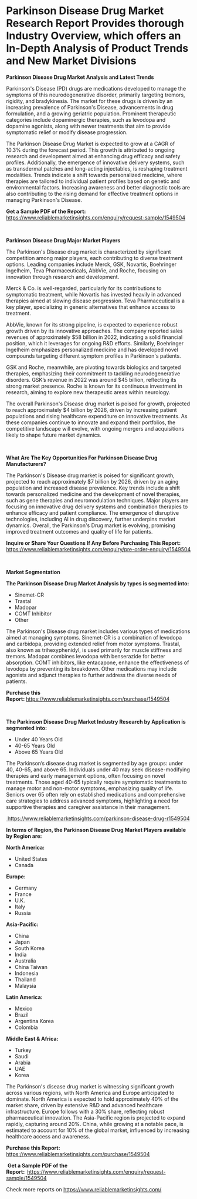 <p><h1>Parkinson Disease Drug Market Research Report Provides thorough Industry Overview, which offers an In-Depth Analysis of Product Trends and New Market Divisions</h1></p><p><strong>Parkinson Disease Drug Market Analysis and Latest Trends</strong></p>
<p><p>Parkinson's Disease (PD) drugs are medications developed to manage the symptoms of this neurodegenerative disorder, primarily targeting tremors, rigidity, and bradykinesia. The market for these drugs is driven by an increasing prevalence of Parkinson's Disease, advancements in drug formulation, and a growing geriatric population. Prominent therapeutic categories include dopaminergic therapies, such as levodopa and dopamine agonists, along with newer treatments that aim to provide symptomatic relief or modify disease progression.</p><p>The Parkinson Disease Drug Market is expected to grow at a CAGR of 10.3% during the forecast period. This growth is attributed to ongoing research and development aimed at enhancing drug efficacy and safety profiles. Additionally, the emergence of innovative delivery systems, such as transdermal patches and long-acting injectables, is reshaping treatment modalities. Trends indicate a shift towards personalized medicine, where therapies are tailored to individual patient profiles based on genetic and environmental factors. Increasing awareness and better diagnostic tools are also contributing to the rising demand for effective treatment options in managing Parkinson's Disease.</p></p>
<p><strong>Get a Sample PDF of the Report:&nbsp;</strong> <a href="https://www.reliablemarketinsights.com/enquiry/request-sample/1549504?utm_campaign=2667&utm_medium=2&utm_source=Github&utm_content=ia&utm_term=08032025&utm_id=parkinson-disease-drug">https://www.reliablemarketinsights.com/enquiry/request-sample/1549504</a></p>
<p>&nbsp;</p>
<p><strong>Parkinson Disease Drug Major Market Players</strong></p>
<p><p>The Parkinson's Disease drug market is characterized by significant competition among major players, each contributing to diverse treatment options. Leading companies include Merck, GSK, Novartis, Boehringer Ingelheim, Teva Pharmaceuticals, AbbVie, and Roche, focusing on innovation through research and development.</p><p>Merck & Co. is well-regarded, particularly for its contributions to symptomatic treatment, while Novartis has invested heavily in advanced therapies aimed at slowing disease progression. Teva Pharmaceutical is a key player, specializing in generic alternatives that enhance access to treatment.</p><p>AbbVie, known for its strong pipeline, is expected to experience robust growth driven by its innovative approaches. The company reported sales revenues of approximately $58 billion in 2022, indicating a solid financial position, which it leverages for ongoing R&D efforts. Similarly, Boehringer Ingelheim emphasizes personalized medicine and has developed novel compounds targeting different symptom profiles in Parkinson's patients.</p><p>GSK and Roche, meanwhile, are pivoting towards biologics and targeted therapies, emphasizing their commitment to tackling neurodegenerative disorders. GSK’s revenue in 2022 was around $45 billion, reflecting its strong market presence. Roche is known for its continuous investment in research, aiming to explore new therapeutic areas within neurology.</p><p>The overall Parkinson's Disease drug market is poised for growth, projected to reach approximately $4 billion by 2026, driven by increasing patient populations and rising healthcare expenditure on innovative treatments. As these companies continue to innovate and expand their portfolios, the competitive landscape will evolve, with ongoing mergers and acquisitions likely to shape future market dynamics.</p></p>
<p>&nbsp;</p>
<p><strong>What Are The Key Opportunities For Parkinson Disease Drug Manufacturers?</strong></p>
<p><p>The Parkinson's Disease drug market is poised for significant growth, projected to reach approximately $7 billion by 2026, driven by an aging population and increased disease prevalence. Key trends include a shift towards personalized medicine and the development of novel therapies, such as gene therapies and neuromodulation techniques. Major players are focusing on innovative drug delivery systems and combination therapies to enhance efficacy and patient compliance. The emergence of disruptive technologies, including AI in drug discovery, further underpins market dynamics. Overall, the Parkinson's Drug market is evolving, promising improved treatment outcomes and quality of life for patients.</p></p>
<p><strong>Inquire or Share Your Questions If Any Before Purchasing This Report:</strong> <a href="https://www.reliablemarketinsights.com/enquiry/pre-order-enquiry/1549504?utm_campaign=2667&utm_medium=2&utm_source=Github&utm_content=ia&utm_term=08032025&utm_id=parkinson-disease-drug">https://www.reliablemarketinsights.com/enquiry/pre-order-enquiry/1549504</a></p>
<p>&nbsp;</p>
<p><strong>Market Segmentation</strong></p>
<p><strong>The Parkinson Disease Drug Market Analysis by types is segmented into:</strong></p>
<p><ul><li>Sinemet-CR</li><li>Trastal</li><li>Madopar</li><li>COMT Inhibitor</li><li>Other</li></ul></p>
<p><p>The Parkinson's Disease drug market includes various types of medications aimed at managing symptoms. Sinemet-CR is a combination of levodopa and carbidopa, providing extended relief from motor symptoms. Trastal, also known as trihexyphenidyl, is used primarily for muscle stiffness and tremors. Madopar combines levodopa with benserazide for better absorption. COMT inhibitors, like entacapone, enhance the effectiveness of levodopa by preventing its breakdown. Other medications may include agonists and adjunct therapies to further address the diverse needs of patients.</p></p>
<p><strong>Purchase this Report:&nbsp;</strong><a href="https://www.reliablemarketinsights.com/purchase/1549504?utm_campaign=2667&utm_medium=2&utm_source=Github&utm_content=ia&utm_term=08032025&utm_id=parkinson-disease-drug">https://www.reliablemarketinsights.com/purchase/1549504</a></p>
<p>&nbsp;</p>
<p><strong>The Parkinson Disease Drug Market Industry Research by Application is segmented into:</strong></p>
<p><ul><li>Under 40 Years Old</li><li>40-65 Years Old</li><li>Above 65 Years Old</li></ul></p>
<p><p>The Parkinson’s disease drug market is segmented by age groups: under 40, 40-65, and above 65. Individuals under 40 may seek disease-modifying therapies and early management options, often focusing on novel treatments. Those aged 40-65 typically require symptomatic treatments to manage motor and non-motor symptoms, emphasizing quality of life. Seniors over 65 often rely on established medications and comprehensive care strategies to address advanced symptoms, highlighting a need for supportive therapies and caregiver assistance in their management.</p></p>
<p><a href="https://www.reliablemarketinsights.com/parkinson-disease-drug-r1549504?utm_campaign=2667&utm_medium=2&utm_source=Github&utm_content=ia&utm_term=08032025&utm_id=parkinson-disease-drug">&nbsp;https://www.reliablemarketinsights.com/parkinson-disease-drug-r1549504</a></p>
<p><strong>In terms of Region, the Parkinson Disease Drug Market Players available by Region are:</strong></p>
<p>
    <p> <strong> North America: </strong>
        <ul>
            <li>United States</li>
            <li>Canada</li>
        </ul>
        </p> 
    <p> <strong> Europe: </strong>
        <ul>
            <li>Germany</li>
            <li>France</li>
            <li>U.K.</li>
            <li>Italy</li>
            <li>Russia</li>
        </ul>
        </p> 
    <p> <strong> Asia-Pacific: </strong>
        <ul>
            <li>China</li>
            <li>Japan</li>
            <li>South Korea</li>
            <li>India</li>
            <li>Australia</li>
            <li>China Taiwan</li>
            <li>Indonesia</li>
            <li>Thailand</li>
            <li>Malaysia</li>
        </ul>
        </p> 
    <p> <strong> Latin America: </strong>
        <ul>
            <li>Mexico</li>
            <li>Brazil</li>
            <li>Argentina Korea</li>
            <li>Colombia</li>
        </ul>
        </p> 
    <p> <strong> Middle East & Africa: </strong>
        <ul>
            <li>Turkey</li>
            <li>Saudi</li>
            <li>Arabia</li>
            <li>UAE</li>
            <li>Korea</li>
        </ul>
    </p>
    </p>
<p><p>The Parkinson's disease drug market is witnessing significant growth across various regions, with North America and Europe anticipated to dominate. North America is expected to hold approximately 40% of the market share, driven by extensive R&D and advanced healthcare infrastructure. Europe follows with a 30% share, reflecting robust pharmaceutical innovation. The Asia-Pacific region is projected to expand rapidly, capturing around 20%. China, while growing at a notable pace, is estimated to account for 10% of the global market, influenced by increasing healthcare access and awareness.</p></p>
<p><strong>Purchase this Report: </strong><a href="https://www.reliablemarketinsights.com/purchase/1549504?utm_campaign=2667&utm_medium=2&utm_source=Github&utm_content=ia&utm_term=08032025&utm_id=parkinson-disease-drug">https://www.reliablemarketinsights.com/purchase/1549504</a></p>
<p>&nbsp;<strong>Get a Sample PDF of the Report:&nbsp;&nbsp;</strong><a href="https://www.reliablemarketinsights.com/enquiry/request-sample/1549504?utm_campaign=2667&utm_medium=2&utm_source=Github&utm_content=ia&utm_term=08032025&utm_id=parkinson-disease-drug">https://www.reliablemarketinsights.com/enquiry/request-sample/1549504</a></p>
<p><strong></strong></p>
<p>Check more reports on <a href="https://www.reliablemarketinsights.com/?utm_campaign=2667&utm_medium=2&utm_source=Github&utm_content=ia&utm_term=08032025&utm_id=parkinson-disease-drug">https://www.reliablemarketinsights.com/</a></p>